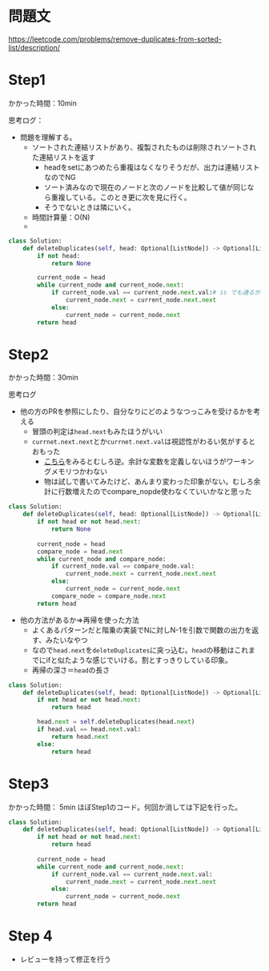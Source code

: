 # 問題文
https://leetcode.com/problems/remove-duplicates-from-sorted-list/description/

# Step1

かかった時間：10min

思考ログ：
- 問題を理解する。
  - ソートされた連結リストがあり、複製されたものは削除されソートされた連結リストを返す
    - headをsetにあつめたら重複はなくなりそうだが、出力は連結リストなのでNG
    - ソート済みなので現在のノードと次のノードを比較して値が同じなら重複している。このとき更に次を見に行く。
    - そうでないときは隣にいく。
  - 時間計算量：O(N)
  - 
```python
class Solution:
    def deleteDuplicates(self, head: Optional[ListNode]) -> Optional[ListNode]:
        if not head:
            return None

        current_node = head
        while current_node and current_node.next:
            if current_node.val == current_node.next.val:# is でも通るが等価かどうかを判定するので”＝＝”であるべき
                current_node.next = current_node.next.next
            else:
                current_node = current_node.next
        return head
```

# Step2
かかった時間：30min

思考ログ
- 他の方のPRを参照にしたり、自分なりにどのようなつっこみを受けるかを考える
  - 冒頭の判定は`head.next`もみたほうがいい
  - `currnet.next.next`とか`currnet.next.val`は視認性がわるい気がするとおもった
    - [こちら](https://github.com/kenta-kk/arai60/pull/3/files#r1677196070)をみるとむしろ逆。余計な変数を定義しないほうがワーキングメモリつかわない
    - 物は試しで書いてみたけど、あんまり変わった印象がない。むしろ余計に行数増えたのでcompare_nopde使わなくていいかなと思った
```python
class Solution:
    def deleteDuplicates(self, head: Optional[ListNode]) -> Optional[ListNode]:
        if not head or not head.next:
            return None
        
        current_node = head
        compare_node = head.next
        while current_node and compare_node:
            if current_node.val == compare_node.val:
                current_node.next = current_node.next.next
            else:
                current_node = current_node.next
            compare_node = compare_node.next
        return head
```

  - 他の方法があるか⇒再帰を使った方法
    - よくあるパターンだと階乗の実装でNに対しN-1を引数で関数の出力を返す、みたいなやつ
    - なので`head.next`を`deleteDuplicates`に突っ込む。`head`の移動はこれまでにifと似たような感じでいける。割とすっきりしている印象。
    - 再帰の深さ＝`head`の長さ
  
```python
class Solution:
    def deleteDuplicates(self, head: Optional[ListNode]) -> Optional[ListNode]:
        if not head or not head.next:
            return head

        head.next = self.deleteDuplicates(head.next)
        if head.val == head.next.val:
            return head.next
        else:
            return head
```

# Step3
かかった時間： 5min
ほぼStep1のコード。何回か消しては下記を行った。
```python
class Solution:
    def deleteDuplicates(self, head: Optional[ListNode]) -> Optional[ListNode]:
        if not head or not head.next:
            return head
        
        current_node = head
        while current_node and current_node.next:
            if current_node.val == current_node.next.val:
                current_node.next = current_node.next.next
            else:
                current_node = current_node.next
        return head
```

# Step 4 
- レビューを持って修正を行う

```python


```